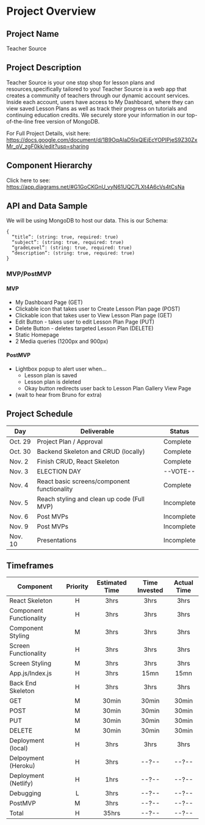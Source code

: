# Project Overview

## Project Name

Teacher Source

## Project Description

Teacher Source is your one stop shop for lesson plans and resources,specifically tailored to you! Teacher Source is a web app that creates a community of teachers through our dynamic account services. Inside each account, users have access to My Dashboard, where they can view saved Lesson Plans as well as track their progress on tutorials and continuing education credits. We securely store your information in our top-of-the-line free version of MongoDB.

For Full Project Details, visit here: https://docs.google.com/document/d/1B9OqAIaD5IxQlEjEcYOPIPjeS9Z30ZxMr_qV_zgF0kk/edit?usp=sharing

## Component Hierarchy

Click here to see: https://app.diagrams.net/#G1GoCKGnU_vyN61UQC7LXt4A6cVs4tCsNa

## API and Data Sample

We will be using MongoDB to host our data.
This is our Schema:

```
{
  “title”: (string: true, required: true)
  “subject”: (string: true, required: true)
  “gradeLevel”: (string: true, required: true)
  “description”: (string: true, required: true)
}
```

### MVP/PostMVP

#### MVP

- My Dashboard Page (GET)
- Clickable icon that takes user to Create Lesson Plan page (POST)
- Clickable icon that takes user to View Lesson Plan page (GET)
- Edit Button - takes user to edit Lesson Plan Page (PUT)
- Delete Button - deletes targeted Lesson Plan (DELETE)
- Static Homepage
- 2 Media queries (1200px and 900px)

#### PostMVP

- Lightbox popup to alert user when…
  - Lesson plan is saved
  - Lesson plan is deleted
  - Okay button redirects user back to Lesson Plan Gallery View Page
- (wait to hear from Bruno for extra)

## Project Schedule

| Day     | Deliverable                                 | Status     |
| ------- | ------------------------------------------- | ---------- |
| Oct. 29 | Project Plan / Approval                     | Complete   |
| Oct. 30 | Backend Skeleton and CRUD (locally)         | Complete   |
| Nov. 2  | Finish CRUD, React Skeleton                 | Complete   |
| Nov. 3  | ELECTION DAY                                | --VOTE--   |
| Nov. 4  | React basic screens/component functionality | Complete   |
| Nov. 5  | Reach styling and clean up code (Full MVP)  | Incomplete |
| Nov. 6  | Post MVPs                                   | Incomplete |
| Nov. 9  | Post MVPs                                   | Incomplete |
| Nov. 10 | Presentations                               | Incomplete |

## Timeframes

| Component               | Priority | Estimated Time | Time Invested | Actual Time |
| ----------------------- | :------: | :------------: | :-----------: | :---------: |
| React Skeleton          |    H     |      3hrs      |     3hrs      |    3hrs     |
| Component Functionality |    H     |      3hrs      |     3hrs      |    3hrs     |
| Component Styling       |    M     |      3hrs      |     3hrs      |    3hrs     |
| Screen Functionality    |    H     |      3hrs      |     3hrs      |    3hrs     |
| Screen Styling          |    M     |      3hrs      |     3hrs      |    3hrs     |
| App.js/Index.js         |    H     |      3hrs      |     15mn      |    15mn     |
| Back End Skeleton       |    H     |      3hrs      |     3hrs      |    3hrs     |
| GET                     |    M     |     30min      |     30min     |    30min    |
| POST                    |    M     |     30min      |     30min     |    30min    |
| PUT                     |    M     |     30min      |     30min     |    30min    |
| DELETE                  |    M     |     30min      |     30min     |    30min    |
| Deployment (local)      |    H     |      3hrs      |     3hrs      |    3hrs     |
| Delpoyment (Heroku)     |    H     |      3hrs      |     --?--     |    --?--    |
| Deployment (Netlify)    |    H     |      1hrs      |     --?--     |    --?--    |
| Debugging               |    L     |      3hrs      |     --?--     |    --?--    |
| PostMVP                 |    M     |      3hrs      |     --?--     |    --?--    |
| Total                   |    H     |     35hrs      |     --?--     |    --?--    |
